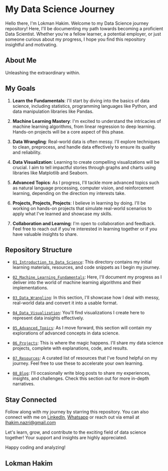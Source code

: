 # My Data Science Journey

Hello there, I'm Lokman Hakim. Welcome to my Data Science journey repository! Here, I'll be documenting my path towards becoming a proficient Data Scientist. Whether you're a fellow learner, a potential employer, or just someone curious about my progress, I hope you find this repository insightful and motivating.

## About Me

Unleashing the extraordinary within.

## My Goals

1. **Learn the Fundamentals**: I'll start by diving into the basics of data science, including statistics, programming languages like Python, and data manipulation libraries like Pandas.

2. **Machine Learning Mastery**: I'm excited to understand the intricacies of machine learning algorithms, from linear regression to deep learning. Hands-on projects will be a core aspect of this phase.

3. **Data Wrangling**: Real-world data is often messy. I'll explore techniques to clean, preprocess, and handle data effectively to ensure its quality and reliability.

4. **Data Visualization**: Learning to create compelling visualizations will be crucial. I aim to tell impactful stories through graphs and charts using libraries like Matplotlib and Seaborn.

5. **Advanced Topics**: As I progress, I'll tackle more advanced topics such as natural language processing, computer vision, and reinforcement learning, depending on the direction my interests take.

6. **Projects, Projects, Projects**: I believe in learning by doing. I'll be working on hands-on projects that simulate real-world scenarios to apply what I've learned and showcase my skills.

7. **Collaboration and Learning**: I'm open to collaboration and feedback. Feel free to reach out if you're interested in learning together or if you have valuable insights to share.

## Repository Structure

- [`01_Introduction_to_Data_Science`](https://github.com/lokmanTech/01_Introduction_to_Data_Science): This directory contains my initial learning materials, resources, and code snippets as I begin my journey.

- [`02_Machine_Learning_Fundamentals`](https://github.com/lokmanTech/02_Machine_Learning_Fundamentals): Here, I'll document my progress as I deliver into the world of machine learning algorithms and their implementations.

- [`03_Data_Wrangling`](https://github.com/lokmanTech/03_Data_Wrangling): In this section, I'll showcase how I deal with messy, real-world data and convert it into a usable format.

- [`04_Data_Visualization`](https://github.com/lokmanTech/04_Data_Visualization): You'll find visualizations I create here to represent data insights effectively.

- [`05_Advanced_Topics`](https://github.com/lokmanTech/05_Advanced_Topics): As I move forward, this section will contain my explorations of advanced concepts in data science.

- [`06_Projects`](https://github.com/lokmanTech/06_Projects): This is where the magic happens. I'll share my data science projects, complete with explanations, code, and results.

- [`07_Resources`](https://github.com/lokmanTech/07_Resources): A curated list of resources that I've found helpful on my journey. Feel free to use these to accelerate your own learning.

- [`08_Blog`](https://github.com/lokmanTech/08_Blog): I'll occasionally write blog posts to share my experiences, insights, and challenges. Check this section out for more in-depth narratives.

## Stay Connected

Follow along with my journey by starring this repository. You can also connect with me on [LinkedIn](https://www.linkedin.com/in/lhakimnazri/), [Whatsapp](https://wa.me/+60102115249) or reach out via email at lhakim.nazri@gmail.com

Let's learn, grow, and contribute to the exciting field of data science together! Your support and insights are highly appreciated.

Happy coding and analyzing!

## Lokman Hakim
